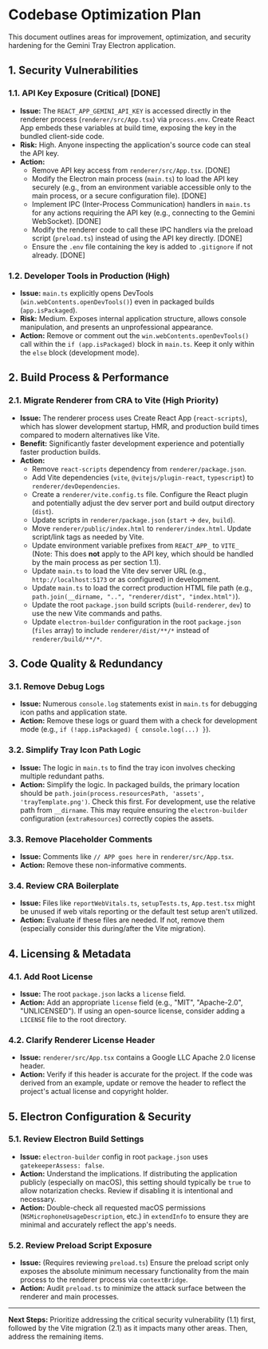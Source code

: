 # Codebase Optimization Plan

This document outlines areas for improvement, optimization, and security hardening for the Gemini Tray Electron application.

## 1. Security Vulnerabilities

### 1.1. API Key Exposure (Critical) [DONE]

- **Issue:** The `REACT_APP_GEMINI_API_KEY` is accessed directly in the renderer process (`renderer/src/App.tsx`) via `process.env`. Create React App embeds these variables at build time, exposing the key in the bundled client-side code.
- **Risk:** High. Anyone inspecting the application's source code can steal the API key.
- **Action:**
  - Remove API key access from `renderer/src/App.tsx`. [DONE]
  - Modify the Electron main process (`main.ts`) to load the API key securely (e.g., from an environment variable accessible only to the main process, or a secure configuration file). [DONE]
  - Implement IPC (Inter-Process Communication) handlers in `main.ts` for any actions requiring the API key (e.g., connecting to the Gemini WebSocket). [DONE]
  - Modify the renderer code to call these IPC handlers via the preload script (`preload.ts`) instead of using the API key directly. [DONE]
  - Ensure the `.env` file containing the key is added to `.gitignore` if not already. [DONE]

### 1.2. Developer Tools in Production (High)

- **Issue:** `main.ts` explicitly opens DevTools (`win.webContents.openDevTools()`) even in packaged builds (`app.isPackaged`).
- **Risk:** Medium. Exposes internal application structure, allows console manipulation, and presents an unprofessional appearance.
- **Action:** Remove or comment out the `win.webContents.openDevTools()` call within the `if (app.isPackaged)` block in `main.ts`. Keep it only within the `else` block (development mode).

## 2. Build Process & Performance

### 2.1. Migrate Renderer from CRA to Vite (High Priority)

- **Issue:** The renderer process uses Create React App (`react-scripts`), which has slower development startup, HMR, and production build times compared to modern alternatives like Vite.
- **Benefit:** Significantly faster development experience and potentially faster production builds.
- **Action:**
  - Remove `react-scripts` dependency from `renderer/package.json`.
  - Add Vite dependencies (`vite`, `@vitejs/plugin-react`, `typescript`) to `renderer/devDependencies`.
  - Create a `renderer/vite.config.ts` file. Configure the React plugin and potentially adjust the dev server port and build output directory (`dist`).
  - Update scripts in `renderer/package.json` (`start` -> `dev`, `build`).
  - Move `renderer/public/index.html` to `renderer/index.html`. Update script/link tags as needed by Vite.
  - Update environment variable prefixes from `REACT_APP_` to `VITE_` (Note: This does **not** apply to the API key, which should be handled by the main process as per section 1.1).
  - Update `main.ts` to load the Vite dev server URL (e.g., `http://localhost:5173` or as configured) in development.
  - Update `main.ts` to load the correct production HTML file path (e.g., `path.join(__dirname, "..", "renderer/dist", "index.html")`).
  - Update the root `package.json` build scripts (`build-renderer`, `dev`) to use the new Vite commands and paths.
  - Update `electron-builder` configuration in the root `package.json` (`files` array) to include `renderer/dist/**/*` instead of `renderer/build/**/*`.

## 3. Code Quality & Redundancy

### 3.1. Remove Debug Logs

- **Issue:** Numerous `console.log` statements exist in `main.ts` for debugging icon paths and application state.
- **Action:** Remove these logs or guard them with a check for development mode (e.g., `if (!app.isPackaged) { console.log(...) }`).

### 3.2. Simplify Tray Icon Path Logic

- **Issue:** The logic in `main.ts` to find the tray icon involves checking multiple redundant paths.
- **Action:** Simplify the logic. In packaged builds, the primary location should be `path.join(process.resourcesPath, 'assets', 'trayTemplate.png')`. Check this first. For development, use the relative path from `__dirname`. This may require ensuring the `electron-builder` configuration (`extraResources`) correctly copies the assets.

### 3.3. Remove Placeholder Comments

- **Issue:** Comments like `// APP goes here` in `renderer/src/App.tsx`.
- **Action:** Remove these non-informative comments.

### 3.4. Review CRA Boilerplate

- **Issue:** Files like `reportWebVitals.ts`, `setupTests.ts`, `App.test.tsx` might be unused if web vitals reporting or the default test setup aren't utilized.
- **Action:** Evaluate if these files are needed. If not, remove them (especially consider this during/after the Vite migration).

## 4. Licensing & Metadata

### 4.1. Add Root License

- **Issue:** The root `package.json` lacks a `license` field.
- **Action:** Add an appropriate `license` field (e.g., "MIT", "Apache-2.0", "UNLICENSED"). If using an open-source license, consider adding a `LICENSE` file to the root directory.

### 4.2. Clarify Renderer License Header

- **Issue:** `renderer/src/App.tsx` contains a Google LLC Apache 2.0 license header.
- **Action:** Verify if this header is accurate for the project. If the code was derived from an example, update or remove the header to reflect the project's actual license and copyright holder.

## 5. Electron Configuration & Security

### 5.1. Review Electron Build Settings

- **Issue:** `electron-builder` config in root `package.json` uses `gatekeeperAssess: false`.
- **Action:** Understand the implications. If distributing the application publicly (especially on macOS), this setting should typically be `true` to allow notarization checks. Review if disabling it is intentional and necessary.
- **Action:** Double-check all requested macOS permissions (`NSMicrophoneUsageDescription`, etc.) in `extendInfo` to ensure they are minimal and accurately reflect the app's needs.

### 5.2. Review Preload Script Exposure

- **Issue:** (Requires reviewing `preload.ts`) Ensure the preload script only exposes the absolute minimum necessary functionality from the main process to the renderer process via `contextBridge`.
- **Action:** Audit `preload.ts` to minimize the attack surface between the renderer and main processes.

---

**Next Steps:** Prioritize addressing the critical security vulnerability (1.1) first, followed by the Vite migration (2.1) as it impacts many other areas. Then, address the remaining items.
